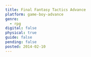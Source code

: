 ```yaml
---
title: Final Fantasy Tactics Advance
platform: game-boy-advance
genre:
  - rpg
digital: false
physical: true
guide: false
pending: false
posted: 2014-02-10
---
```

